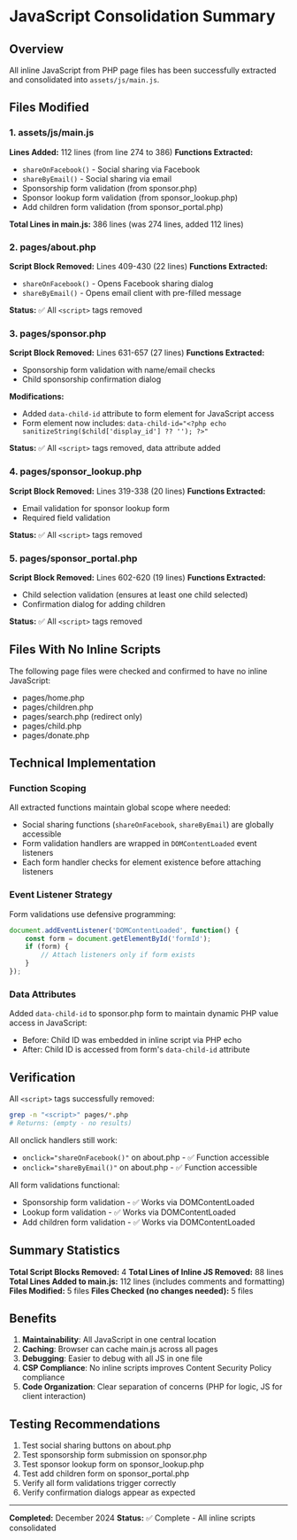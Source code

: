 # JavaScript Consolidation Summary

## Overview
All inline JavaScript from PHP page files has been successfully extracted and consolidated into `assets/js/main.js`.

## Files Modified

### 1. assets/js/main.js
**Lines Added:** 112 lines (from line 274 to 386)
**Functions Extracted:**
- `shareOnFacebook()` - Social sharing via Facebook
- `shareByEmail()` - Social sharing via email
- Sponsorship form validation (from sponsor.php)
- Sponsor lookup form validation (from sponsor_lookup.php)  
- Add children form validation (from sponsor_portal.php)

**Total Lines in main.js:** 386 lines (was 274 lines, added 112 lines)

### 2. pages/about.php
**Script Block Removed:** Lines 409-430 (22 lines)
**Functions Extracted:**
- `shareOnFacebook()` - Opens Facebook sharing dialog
- `shareByEmail()` - Opens email client with pre-filled message

**Status:** ✅ All `<script>` tags removed

### 3. pages/sponsor.php  
**Script Block Removed:** Lines 631-657 (27 lines)
**Functions Extracted:**
- Sponsorship form validation with name/email checks
- Child sponsorship confirmation dialog

**Modifications:**
- Added `data-child-id` attribute to form element for JavaScript access
- Form element now includes: `data-child-id="<?php echo sanitizeString($child['display_id'] ?? ''); ?>"`

**Status:** ✅ All `<script>` tags removed, data attribute added

### 4. pages/sponsor_lookup.php
**Script Block Removed:** Lines 319-338 (20 lines)
**Functions Extracted:**
- Email validation for sponsor lookup form
- Required field validation

**Status:** ✅ All `<script>` tags removed

### 5. pages/sponsor_portal.php
**Script Block Removed:** Lines 602-620 (19 lines)
**Functions Extracted:**
- Child selection validation (ensures at least one child selected)
- Confirmation dialog for adding children

**Status:** ✅ All `<script>` tags removed

## Files With No Inline Scripts
The following page files were checked and confirmed to have no inline JavaScript:
- pages/home.php
- pages/children.php
- pages/search.php (redirect only)
- pages/child.php
- pages/donate.php

## Technical Implementation

### Function Scoping
All extracted functions maintain global scope where needed:
- Social sharing functions (`shareOnFacebook`, `shareByEmail`) are globally accessible
- Form validation handlers are wrapped in `DOMContentLoaded` event listeners
- Each form handler checks for element existence before attaching listeners

### Event Listener Strategy
Form validations use defensive programming:
```javascript
document.addEventListener('DOMContentLoaded', function() {
    const form = document.getElementById('formId');
    if (form) {
        // Attach listeners only if form exists
    }
});
```

### Data Attributes
Added `data-child-id` to sponsor.php form to maintain dynamic PHP value access in JavaScript:
- Before: Child ID was embedded in inline script via PHP echo
- After: Child ID is accessed from form's `data-child-id` attribute

## Verification

All `<script>` tags successfully removed:
```bash
grep -n "<script>" pages/*.php
# Returns: (empty - no results)
```

All onclick handlers still work:
- `onclick="shareOnFacebook()"` on about.php - ✅ Function accessible
- `onclick="shareByEmail()"` on about.php - ✅ Function accessible

All form validations functional:
- Sponsorship form validation - ✅ Works via DOMContentLoaded
- Lookup form validation - ✅ Works via DOMContentLoaded  
- Add children form validation - ✅ Works via DOMContentLoaded

## Summary Statistics

**Total Script Blocks Removed:** 4
**Total Lines of Inline JS Removed:** 88 lines
**Total Lines Added to main.js:** 112 lines (includes comments and formatting)
**Files Modified:** 5 files
**Files Checked (no changes needed):** 5 files

## Benefits

1. **Maintainability**: All JavaScript in one central location
2. **Caching**: Browser can cache main.js across all pages
3. **Debugging**: Easier to debug with all JS in one file
4. **CSP Compliance**: No inline scripts improves Content Security Policy compliance
5. **Code Organization**: Clear separation of concerns (PHP for logic, JS for client interaction)

## Testing Recommendations

1. Test social sharing buttons on about.php
2. Test sponsorship form submission on sponsor.php
3. Test sponsor lookup form on sponsor_lookup.php
4. Test add children form on sponsor_portal.php
5. Verify all form validations trigger correctly
6. Verify confirmation dialogs appear as expected

---
**Completed:** December 2024
**Status:** ✅ Complete - All inline scripts consolidated
